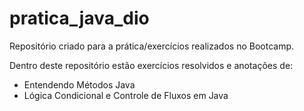 # pratica_java_dio

Repositório criado para a prática/exercícios realizados no Bootcamp.

Dentro deste repositório estão exercícios resolvidos e anotações de:

*  Entendendo Métodos Java
*  Lógica Condicional e Controle de Fluxos em Java
